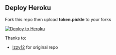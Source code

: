## Deploy Heroku

Fork this repo then upload **token.pickle** to your forks

<p align=""><a href="https://heroku.com/deploy?template=https://github.com/afdulfauzan/python-aria-mirror-bot/tree/master"> <img src="https://camo.githubusercontent.com/83b0e95b38892b49184e07ad572c94c8038323fb/68747470733a2f2f7777772e6865726f6b7563646e2e636f6d2f6465706c6f792f627574746f6e2e737667" alt="Deploy to Heroku" /></a></p>

Thanks to:
- [Izzy12](https://github.com/lzzy12/) for original repo
